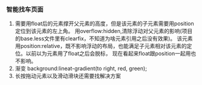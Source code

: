 ### 智能找车页面
1. 需要用float后的元素撑开父元素的高度，但是该元素的子元素需要用position定位到该元素的左上角。
用overflow:hidden,清除浮动对父元素的影响(项目的base.less文件里有clearfix，不知道为啥元素引用之后没有效果)。
该元素用position:relative，既不影响浮动的布局，也能满足子元素相对该元素的定位。以前以为元素用了float之后会脱标，
现在看起来float跟position一起用也不影响。
2. 渐变   background:lineat-gradient(to right, red, green);
3. 长按拖动元素以及滑动滑块还需要找解决方案
